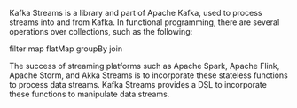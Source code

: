 Kafka Streams is a library and part of Apache Kafka, used to process streams into and from Kafka. In functional programming, there are several operations over collections, such as the following:

filter
map
flatMap
groupBy
join
 

The success of streaming platforms such as Apache Spark, Apache Flink, Apache Storm, and Akka Streams is to incorporate these stateless functions to process data streams. Kafka Streams provides a DSL to incorporate these functions to manipulate data streams.